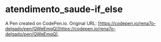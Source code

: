 # atendimento_saude-if_else

A Pen created on CodePen.io. Original URL: [https://codepen.io/rena7o-delgado/pen/QWeEmqQ](https://codepen.io/rena7o-delgado/pen/QWeEmqQ).

